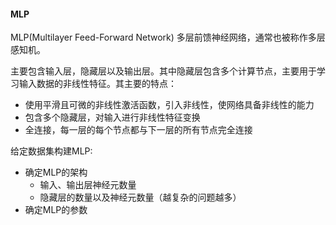 #### MLP

MLP(Multilayer Feed-Forward Network) 多层前馈神经网络，通常也被称作多层感知机。

主要包含输入层，隐藏层以及输出层。其中隐藏层包含多个计算节点，主要用于学习输入数据的非线性特征。其主要的特点：

- 使用平滑且可微的非线性激活函数，引入非线性，使网络具备非线性的能力
- 包含多个隐藏层，对输入进行非线性特征变换
- 全连接，每一层的每个节点都与下一层的所有节点完全连接

给定数据集构建MLP:

- 确定MLP的架构
  - 输入、输出层神经元数量
  - 隐藏层的数量以及神经元数量（越复杂的问题越多）
- 确定MLP的参数
